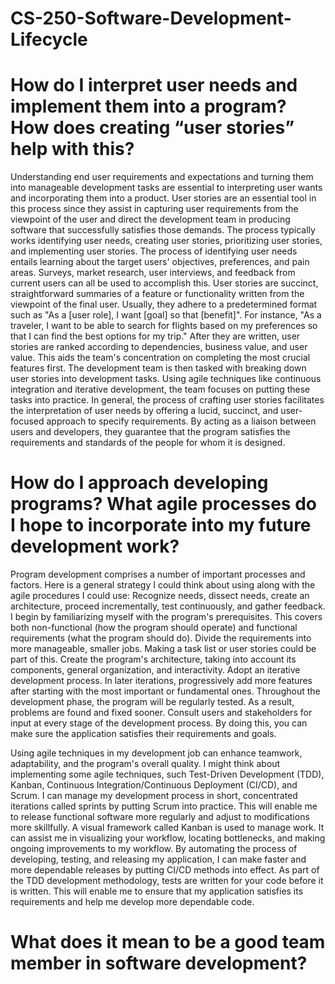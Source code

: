 # CS-250-Software-Development-Lifecycle


# How do I interpret user needs and implement them into a program? How does creating “user stories” help with this?
Understanding end user requirements and expectations and turning them into manageable development tasks are essential to interpreting user wants and incorporating them into a product. User stories are an essential tool in this process since they assist in capturing user requirements from the viewpoint of the user and direct the development team in producing software that successfully satisfies those demands.
The process typically works identifying user needs, creating user stories, prioritizing user stories, and implementing user stories. The process of identifying user needs entails learning about the target users' objectives, preferences, and pain areas. Surveys, market research, user interviews, and feedback from current users can all be used to accomplish this. User stories are succinct, straightforward summaries of a feature or functionality written from the viewpoint of the final user. Usually, they adhere to a predetermined format such as "As a [user role], I want [goal] so that [benefit]". For instance, "As a traveler, I want to be able to search for flights based on my preferences so that I can find the best options for my trip." 
After they are written, user stories are ranked according to dependencies, business value, and user value. This aids the team's concentration on completing the most crucial features first. The development team is then tasked with breaking down user stories into development tasks. Using agile techniques like continuous integration and iterative development, the team focuses on putting these tasks into practice.
In general, the process of crafting user stories facilitates the interpretation of user needs by offering a lucid, succinct, and user-focused approach to specify requirements. By acting as a liaison between users and developers, they guarantee that the program satisfies the requirements and standards of the people for whom it is designed.


# How do I approach developing programs? What agile processes do I hope to incorporate into my future development work?
Program development comprises a number of important processes and factors. Here is a general strategy I could think about using along with the agile procedures I could use: Recognize needs, dissect needs, create an architecture, proceed incrementally, test continuously, and gather feedback.
I begin by familiarizing myself with the program's prerequisites. This covers both non-functional (how the program should operate) and functional requirements (what the program should do). Divide the requirements into more manageable, smaller jobs. Making a task list or user stories could be part of this.
Create the program's architecture, taking into account its components, general organization, and interactivity. Adopt an iterative development process. In later iterations, progressively add more features after starting with the most important or fundamental ones.
Throughout the development phase, the program will be regularly tested. As a result, problems are found and fixed sooner.
Consult users and stakeholders for input at every stage of the development process. By doing this, you can make sure the application satisfies their requirements and goals.

Using agile techniques in my development job can enhance teamwork, adaptability, and the program's overall quality. I might think about implementing some agile techniques, such Test-Driven Development (TDD), Kanban, Continuous Integration/Continuous Deployment (CI/CD), and Scrum. 
I can manage my development process in short, concentrated iterations called sprints by putting Scrum into practice. This will enable me to release functional software more regularly and adjust to modifications more skillfully. A visual framework called Kanban is used to manage work. It can assist me in visualizing your workflow, locating bottlenecks, and making ongoing improvements to my workflow.
By automating the process of developing, testing, and releasing my application, I can make faster and more dependable releases by putting CI/CD methods into effect. As part of the TDD development methodology, tests are written for your code before it is written. This will enable me to ensure that my application satisfies its requirements and help me develop more dependable code.


# What does it mean to be a good team member in software development?



